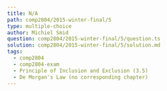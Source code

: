 ```yaml
---
title: N/A
path: comp2804/2015-winter-final/5
type: multiple-choice
author: Michiel Smid
question: comp2804/2015-winter-final/5/question.ts
solution: comp2804/2015-winter-final/5/solution.md
tags:
  - comp2804
  - comp2804-exam
  - Principle of Inclusion and Exclusion (3.5)
  - De Morgan's Law (no corresponding chapter)
---
```

